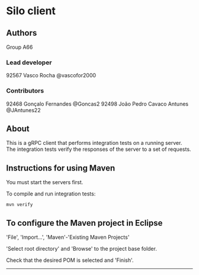 # Silo client


## Authors

Group A66

### Lead developer 

92567 Vasco Rocha @vascofor2000

### Contributors

92468 Gonçalo Fernandes @Goncas2
92498 João Pedro Cavaco Antunes @JAntunes22

## About

This is a gRPC client that performs integration tests on a running server.
The integration tests verify the responses of the server to a set of requests.


## Instructions for using Maven

You must start the servers first.

To compile and run integration tests:

```
mvn verify
```


## To configure the Maven project in Eclipse

'File', 'Import...', 'Maven'-'Existing Maven Projects'

'Select root directory' and 'Browse' to the project base folder.

Check that the desired POM is selected and 'Finish'.


----

